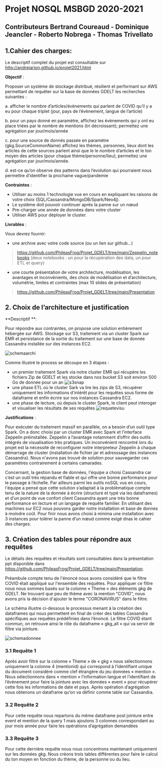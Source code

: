 # Projet NOSQL MSBGD 2020-2021
## Contributeurs Bertrand Coureaud - Dominique Jeancler - Roberto Nobrega - Thomas Trivellato 

## 1.Cahier des charges:

Le descriptif complet du projet est consultable sur http://andreiarion.github.io/projet2021.html

**Objectif** : 

Proposer un système de stockage distribué, résilient et performant sur AWS permettant de requêter sur la base de données GDELT les recherches suivantes : 

a.	afficher le nombre d’articles/évènements qui parlent de COVID qu’il y a eu pour chaque triplet (jour, pays de l’évènement, langue de l’article)

b.	pour un pays donné en paramètre, affichez les évènements qui y ont eu place triées par le nombre de mentions (tri décroissant); permettez une agrégation par jour/mois/année

c.	pour une source de donnés passée en paramètre (gkg.SourceCommonName) affichez les thèmes, personnes, lieux dont les articles de cette sources parlent ainsi que le le nombre d’articles et le ton moyen des articles (pour chaque thème/personne/lieu); permettez une agrégation par jour/mois/année.

d.	est-ce qu’on observe des patterns dans l’evolution qui pourraient nous permettre d’identifier la prochaine vague/pandemie

**Contraintes** :
*	Utiliser au moins 1 technologie vue en cours en expliquant les raisons de votre choix (SQL/Cassandra/MongoDB/Spark/Neo4j).
*	Le système doit pouvoir continuer après la panne sur un nœud
*	Pre-charger une année de données dans votre cluster
*	Utiliser AWS pour déployer le cluster.

**Livrables** :

Vous devrez fournir:
* une archive avec votre code source (ou un lien sur github…)
> https://github.com/PhileasFrog/Projet_GDELT/tree/main/Zeppelin_notebooks (deux notebooks : un pour la récupération des data, un pour ETL et query)
* une courte présentation de votre architecture, modélisation, les avantages et inconvénients, des choix de modélisation et d’architecture, volumétrie, limites et contraintes (max 10 slides de présentation)
> https://github.com/PhileasFrog/Projet_GDELT/tree/main/Presentation

## 2. Choix de l’architecture et justification

**Descriptif **:

Pour répondre aux contraintes, on propose une solution entièrement hébergée sur AWS. Stockage sur S3, traitement via un cluster Spark sur EMR et persistance de la sortie du traitement sur une base de donnée Cassandra installée sur des instances EC2. 

![schemaarchi](https://github.com/PhileasFrog/Projet_GDELT/blob/main/Screenshot/architecture.PNG)

Comme illustré le process se découpe en 3 étapes :

* un premier traitement Spark via notre cluster EMR qui récupère les fichiers Zip de GDELT et les stocke dans nos bucket S3 soit environ 500 Go de donnée pour un an
![s3snap](https://github.com/PhileasFrog/Projet_GDELT/blob/main/Screenshot/bucketbc.png)
* une phase ETL où le cluster Sark va lire les zips de S3, récupérer uniquement les informations d'intérêt pour les requêtes sous forme de dataframe et enfin écrire sur nos instances Cassandra EC2.
* une phase de lecture, où depuis le cluster Spark, le client peut interoger et visualiser les résultats de ses requêtes
![requetevisu](https://github.com/PhileasFrog/Projet_GDELT/blob/main/Screenshot/sqlsh.png)

**Justifications** :

Pour exécuter du traitement massif en parallèle, on a besoin d’un outil type Spark. On a donc choisi par un cluster EMR avec Spark et l’interface Zeppelin préinstallée. Zeppelin a l’avantage notamment d’offrir des outils intégrés de visualisation très pratiques. Un inconvénient rencontré lors du projet est la nécessité de reconfigurer notre interpreteur Zeppelin à chaque démarrage de cluster (installation de fichier jar et adresssage des instances Cassandra). Nous n'avons pas trouvé de solution pour sauvegarder ces paramètres contrairement à certains camarades.

Concernant, la gestion base de données, l'équipe a choisi Cassandra car c’est un outil très répandu et fiable et qui offre une bonne performance pour le passage à l’échelle. Par ailleurs parmi les outils noSQL vus en cours, l'équipe a pensé que cette solution s’adaptait à la problèmatique compte tenu de la nature de la donnée à écrire (structuré et typé via les dataframes) et d'un point de vue confort client Cassandra ayant une très bonne performance en lecture et un langage de requête familier. En utilisant des machines sur EC2 nous pouvons garder notre installation et base de donnes à moindre coût. Pour finir nous avons choisi à minima une installation avec 3 instances pour tolérer la panne d’un nœud comme exigé dnas le cahier des charges.

## 3. Création des tables pour répondre aux requêtes

Le détails des requêtes et résultats sont consultables dans la présentation ppt disponible dans https://github.com/PhileasFrog/Projet_GDELT/tree/main/Presentation.

Préambule compte tenu de l'énoncé nous avons considéré que le filtre COVID était appliqué sur l'ensemble des requêtes. Pour appliquer ce filtre nous nous sommes basés sur la colonne « Theme » des éléments gkg de GDELT. Ne trouvant que peu de thème avec la mention "COVID", nous avons pris la décision d'ajouter le terme "CORONAVIRUS" dans le filtre.

Le schéma illustre ci-dessous le processus menant à la création des dataframes qui nous permettent en final de créer des tables Cassandra spécifiques aux requêtes prédéfinies dans l’énoncé. Le filtre COVID étant commun, on retrouve ainsi le rôle du dataframe « gkg_all » qui va servir de filtre via jointure.

![schemadonnee](https://github.com/PhileasFrog/Projet_GDELT/blob/main/Screenshot/Schemadonnee.jpg)

### 3.1 Requête 1

Après avoir filtré sur la colonne « Theme » de « gkg » nous sélectionnons uniquement la colonne 4 (mentionid) qui correspond à l’identifiant unique du document considéré comme clef étrangère du jeu données « mention ». Nous sélectionnons dans « mention » l’information langue et l’identifiant de l’évènement pour faire la jointure avec les données « event » pour récupérer cette fois les informations de date et pays. Après opération d’agrégation nous obtenons un dataframe qu’on va définir comme table sur Cassandra.

### 3.2 Requête 2

Pour cette requête nous repartons du même dataframe post jointure entre event et mention de la query 1 mais ajoutons 3 colonnes correspondant au jour mois année pour faire les opérations d’agrégation demandées

### 3.3 Requête 3

Pour cette dernière requête nous nous concentrons maintenant uniquement sur les données gkg. Nous créons trois tables différentes pour faire le calcul du ton moyen en fonction du thème, de la personne ou du lieu.




 
